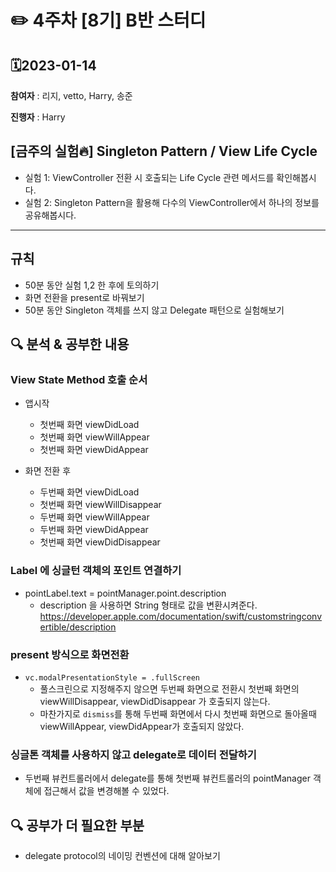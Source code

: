 # ✏️ 4주차 \[8기\] B반 스터디

## 🗓2023-01-14 

**참여자** : 리지, vetto, Harry, 송준

**진행자** : Harry

  

## \[금주의 실험🔥\] Singleton Pattern / View Life Cycle
- 실험 1: ViewController 전환 시 호출되는 Life Cycle 관련 메서드를 확인해봅시다.
- 실험 2: Singleton Pattern을 활용해 다수의 ViewController에서 하나의 정보를 공유해봅시다.
-----------------------------------------------------------------------


## 규칙

- 50분 동안 실험 1,2 한 후에 토의하기
- 화면 전환을 present로 바꿔보기
- 50분 동안 Singleton 객체를 쓰지 않고 Delegate 패턴으로 실험해보기


## 🔍 분석 & 공부한 내용 

### View State Method 호출 순서
- 앱시작
    - 첫번째 화면 viewDidLoad
    - 첫번째 화면 viewWillAppear
    - 첫번째 화면 viewDidAppear

- 화면 전환 후
    - 두번째 화면 viewDidLoad
    - 첫번째 화면 viewWillDisappear
    - 두번째 화면 viewWillAppear
    - 두번째 화면 viewDidAppear
    - 첫번째 화면 viewDidDisappear

### Label 에 싱글턴 객체의 포인트 연결하기
- pointLabel.text = pointManager.point.description
    - description 을 사용하면 String 형태로 값을 변환시켜준다.
https://developer.apple.com/documentation/swift/customstringconvertible/description

### present 방식으로 화면전환
- `vc.modalPresentationStyle = .fullScreen`
    - 풀스크린으로 지정해주지 않으면 두번째 화면으로 전환시 첫번째 화면의 viewWillDisappear, viewDidDisappear 가 호출되지 않는다.
    - 마찬가지로 `dismiss`를 통해 두번째 화면에서 다시 첫번째 화면으로 돌아올때 viewWillAppear, viewDidAppear가 호출되지 않았다.

### 싱글톤 객체를 사용하지 않고 delegate로 데이터 전달하기
- 두번째 뷰컨트롤러에서 delegate를 통해 첫번째 뷰컨트롤러의 pointManager 객체에 접근해서 값을 변경해볼 수 있었다.

## 🔍 공부가 더 필요한 부분
- delegate protocol의 네이밍 컨벤션에 대해 알아보기
